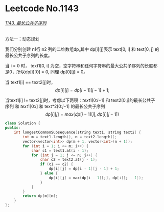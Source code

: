 # Leetcode No.1143

###### [1143. 最长公共子序列](https://leetcode-cn.com/problems/longest-common-subsequence/)

方法一：动态规划

我们分别创建 n1行 n2 列的二维数组dp,其中 dp\[i]\[j]表示 text\[0, i] 和 text[0, j] 的最长公共子序列的长度。

当 i = 0 时， text1[0, i] 为空，空字符串和任何字符串的最大公共子序列的长度都是0，所以dp\[i]\[0] = 0, 同理 dp\[0]\[j] = 0。 

当 text1[i] == text2[j]时，
$$
dp[i][j] = dp[i - 1][j - 1] + 1;
$$


当text1[i] != text2[j]时，考虑以下两项：*text*1[0:*i*−1] 和 text2[0:j]的最长公共子序列 和 *text*1[0:*i*] 和 text*2[0:*j*−1] 的最长公共子序列
$$
dp[i][j]=max(dp[i−1][j],dp[i][j−1])
$$

```c++
class Solution {
public:
    int longestCommonSubsequence(string text1, string text2) {
        int m = text1.length(), n = text2.length();
        vector<vector<int>> dp(m + 1, vector<int>(n + 1));
        for (int i = 1; i <= m; i++) {
            char c1 = text1.at(i - 1);
            for (int j = 1; j <= n; j++) {
                char c2 = text2.at(j - 1);
                if (c1 == c2) {
                    dp[i][j] = dp[i - 1][j - 1] + 1;
                } else {
                    dp[i][j] = max(dp[i - 1][j], dp[i][j - 1]);
                }
            }
        }
        return dp[m][n];
    }
};

```

